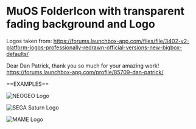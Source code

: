 # MuOS FolderIcon with transparent fading background and Logo

Logos taken from:
https://forums.launchbox-app.com/files/file/3402-v2-platform-logos-professionally-redrawn-official-versions-new-bigbox-defaults/

Dear Dan Patrick, thank you so much for your amazing work! 
https://forums.launchbox-app.com/profile/85709-dan-patrick/

==EXAMPLES==

![NEOGEO Logo](https://https://github.com/YoMama78/MuOS-FolderIcons/blob/main/Transparent/NEOGEO.png?raw=true)

![SEGA Saturn Logo](https://https://github.com/YoMama78/MuOS-FolderIcons/blob/main/Transparent/SATURN.png?raw=true)

![MAME Logo](https://https://github.com/YoMama78/MuOS-FolderIcons/blob/main/Transparent/MAME.png?raw=true)
